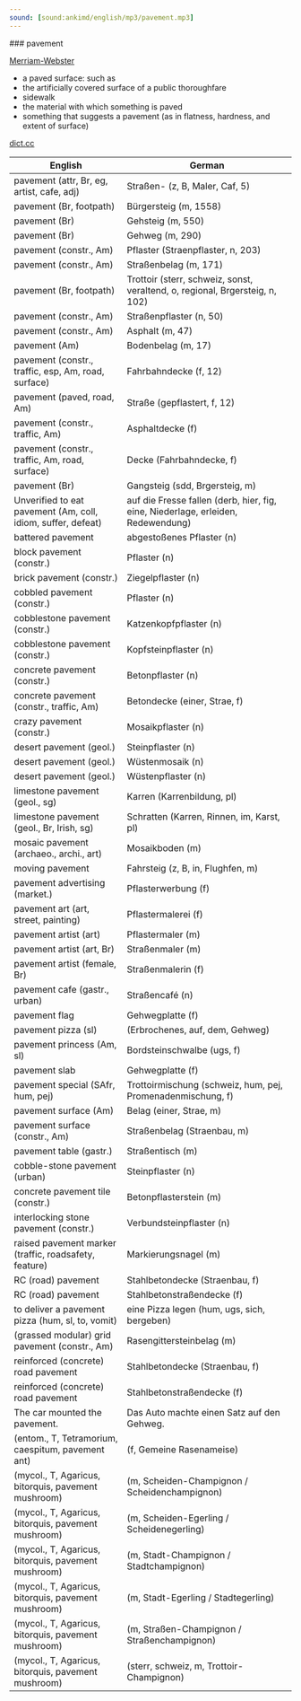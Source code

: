 ```yaml
---
sound: [sound:ankimd/english/mp3/pavement.mp3]
---
```


\### pavement

[Merriam-Webster](https://www.merriam-webster.com/dictionary/pavement)

- a paved surface: such as
- the artificially covered surface of a public thoroughfare
- sidewalk
- the material with which something is paved
- something that suggests a pavement (as in flatness, hardness, and extent of surface)

[dict.cc](https://www.dict.cc/pavement)

| English        | German       |
| -------------- | ------------ |
| pavement (attr, Br, eg, artist, cafe, adj) | Straßen- (z, B, Maler, Caf, 5) |
| pavement (Br, footpath) | Bürgersteig (m, 1558) |
| pavement (Br) | Gehsteig (m, 550) |
| pavement (Br) | Gehweg (m, 290) |
| pavement (constr., Am) | Pflaster (Straenpflaster, n, 203) |
| pavement (constr., Am) | Straßenbelag (m, 171) |
| pavement (Br, footpath) | Trottoir (sterr, schweiz, sonst, veraltend, o, regional, Brgersteig, n, 102) |
| pavement (constr., Am) | Straßenpflaster (n, 50) |
| pavement (constr., Am) | Asphalt (m, 47) |
| pavement (Am) | Bodenbelag (m, 17) |
| pavement (constr., traffic, esp, Am, road, surface) | Fahrbahndecke (f, 12) |
| pavement (paved, road, Am) | Straße (gepflastert, f, 12) |
| pavement (constr., traffic, Am) | Asphaltdecke (f) |
| pavement (constr., traffic, Am, road, surface) | Decke (Fahrbahndecke, f) |
| pavement (Br) | Gangsteig (sdd, Brgersteig, m) |
| Unverified to eat pavement (Am, coll, idiom, suffer, defeat) | auf die Fresse fallen (derb, hier, fig, eine, Niederlage, erleiden, Redewendung) |
| battered pavement | abgestoßenes Pflaster (n) |
| block pavement (constr.) | Pflaster (n) |
| brick pavement (constr.) | Ziegelpflaster (n) |
| cobbled pavement (constr.) | Pflaster (n) |
| cobblestone pavement (constr.) | Katzenkopfpflaster (n) |
| cobblestone pavement (constr.) | Kopfsteinpflaster (n) |
| concrete pavement (constr.) | Betonpflaster (n) |
| concrete pavement (constr., traffic, Am) | Betondecke (einer, Strae, f) |
| crazy pavement (constr.) | Mosaikpflaster (n) |
| desert pavement (geol.) | Steinpflaster (n) |
| desert pavement (geol.) | Wüstenmosaik (n) |
| desert pavement (geol.) | Wüstenpflaster (n) |
| limestone pavement (geol., sg) | Karren (Karrenbildung, pl) |
| limestone pavement (geol., Br, Irish, sg) | Schratten (Karren, Rinnen, im, Karst, pl) |
| mosaic pavement (archaeo., archi., art) | Mosaikboden (m) |
| moving pavement | Fahrsteig (z, B, in, Flughfen, m) |
| pavement advertising (market.) | Pflasterwerbung (f) |
| pavement art (art, street, painting) | Pflastermalerei (f) |
| pavement artist (art) | Pflastermaler (m) |
| pavement artist (art, Br) | Straßenmaler (m) |
| pavement artist (female, Br) | Straßenmalerin (f) |
| pavement cafe (gastr., urban) | Straßencafé (n) |
| pavement flag | Gehwegplatte (f) |
| pavement pizza (sl) |  (Erbrochenes, auf, dem, Gehweg) |
| pavement princess (Am, sl) | Bordsteinschwalbe (ugs, f) |
| pavement slab | Gehwegplatte (f) |
| pavement special (SAfr, hum, pej) | Trottoirmischung (schweiz, hum, pej, Promenadenmischung, f) |
| pavement surface (Am) | Belag (einer, Strae, m) |
| pavement surface (constr., Am) | Straßenbelag (Straenbau, m) |
| pavement table (gastr.) | Straßentisch (m) |
| cobble-stone pavement (urban) | Steinpflaster (n) |
| concrete pavement tile (constr.) | Betonpflasterstein (m) |
| interlocking stone pavement (constr.) | Verbundsteinpflaster (n) |
| raised pavement marker (traffic, roadsafety, feature) | Markierungsnagel (m) |
| RC (road) pavement | Stahlbetondecke (Straenbau, f) |
| RC (road) pavement | Stahlbetonstraßendecke (f) |
| to deliver a pavement pizza (hum, sl, to, vomit) | eine Pizza legen (hum, ugs, sich, bergeben) |
| (grassed modular) grid pavement (constr., Am) | Rasengittersteinbelag (m) |
| reinforced (concrete) road pavement | Stahlbetondecke (Straenbau, f) |
| reinforced (concrete) road pavement | Stahlbetonstraßendecke (f) |
| The car mounted the pavement. | Das Auto machte einen Satz auf den Gehweg. |
|  (entom., T, Tetramorium, caespitum, pavement ant) |  (f, Gemeine Rasenameise) |
|  (mycol., T, Agaricus, bitorquis, pavement mushroom) |  (m, Scheiden-Champignon / Scheidenchampignon) |
|  (mycol., T, Agaricus, bitorquis, pavement mushroom) |  (m, Scheiden-Egerling / Scheidenegerling) |
|  (mycol., T, Agaricus, bitorquis, pavement mushroom) |  (m, Stadt-Champignon / Stadtchampignon) |
|  (mycol., T, Agaricus, bitorquis, pavement mushroom) |  (m, Stadt-Egerling / Stadtegerling) |
|  (mycol., T, Agaricus, bitorquis, pavement mushroom) |  (m, Straßen-Champignon / Straßenchampignon) |
|  (mycol., T, Agaricus, bitorquis, pavement mushroom) |  (sterr, schweiz, m, Trottoir-Champignon) |
